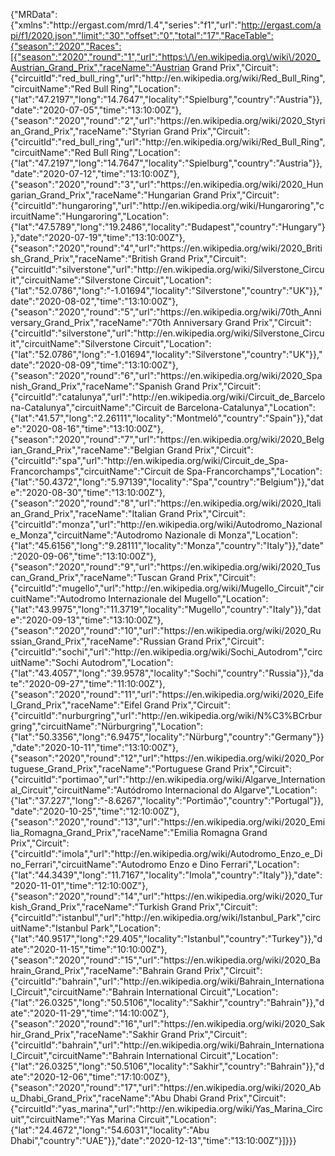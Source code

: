 {"MRData":{"xmlns":"http:\/\/ergast.com\/mrd\/1.4","series":"f1","url":"http://ergast.com/api/f1/2020.json","limit":"30","offset":"0","total":"17","RaceTable":{"season":"2020","Races":[{"season":"2020","round":"1","url":"https:\/\/en.wikipedia.org\/wiki\/2020_Austrian_Grand_Prix","raceName":"Austrian Grand Prix","Circuit":{"circuitId":"red_bull_ring","url":"http:\/\/en.wikipedia.org\/wiki\/Red_Bull_Ring","circuitName":"Red Bull Ring","Location":{"lat":"47.2197","long":"14.7647","locality":"Spielburg","country":"Austria"}},"date":"2020-07-05","time":"13:10:00Z"},{"season":"2020","round":"2","url":"https:\/\/en.wikipedia.org\/wiki\/2020_Styrian_Grand_Prix","raceName":"Styrian Grand Prix","Circuit":{"circuitId":"red_bull_ring","url":"http:\/\/en.wikipedia.org\/wiki\/Red_Bull_Ring","circuitName":"Red Bull Ring","Location":{"lat":"47.2197","long":"14.7647","locality":"Spielburg","country":"Austria"}},"date":"2020-07-12","time":"13:10:00Z"},{"season":"2020","round":"3","url":"https:\/\/en.wikipedia.org\/wiki\/2020_Hungarian_Grand_Prix","raceName":"Hungarian Grand Prix","Circuit":{"circuitId":"hungaroring","url":"http:\/\/en.wikipedia.org\/wiki\/Hungaroring","circuitName":"Hungaroring","Location":{"lat":"47.5789","long":"19.2486","locality":"Budapest","country":"Hungary"}},"date":"2020-07-19","time":"13:10:00Z"},{"season":"2020","round":"4","url":"https:\/\/en.wikipedia.org\/wiki\/2020_British_Grand_Prix","raceName":"British Grand Prix","Circuit":{"circuitId":"silverstone","url":"http:\/\/en.wikipedia.org\/wiki\/Silverstone_Circuit","circuitName":"Silverstone Circuit","Location":{"lat":"52.0786","long":"-1.01694","locality":"Silverstone","country":"UK"}},"date":"2020-08-02","time":"13:10:00Z"},{"season":"2020","round":"5","url":"https:\/\/en.wikipedia.org\/wiki\/70th_Anniversary_Grand_Prix","raceName":"70th Anniversary Grand Prix","Circuit":{"circuitId":"silverstone","url":"http:\/\/en.wikipedia.org\/wiki\/Silverstone_Circuit","circuitName":"Silverstone Circuit","Location":{"lat":"52.0786","long":"-1.01694","locality":"Silverstone","country":"UK"}},"date":"2020-08-09","time":"13:10:00Z"},{"season":"2020","round":"6","url":"https:\/\/en.wikipedia.org\/wiki\/2020_Spanish_Grand_Prix","raceName":"Spanish Grand Prix","Circuit":{"circuitId":"catalunya","url":"http:\/\/en.wikipedia.org\/wiki\/Circuit_de_Barcelona-Catalunya","circuitName":"Circuit de Barcelona-Catalunya","Location":{"lat":"41.57","long":"2.26111","locality":"Montmeló","country":"Spain"}},"date":"2020-08-16","time":"13:10:00Z"},{"season":"2020","round":"7","url":"https:\/\/en.wikipedia.org\/wiki\/2020_Belgian_Grand_Prix","raceName":"Belgian Grand Prix","Circuit":{"circuitId":"spa","url":"http:\/\/en.wikipedia.org\/wiki\/Circuit_de_Spa-Francorchamps","circuitName":"Circuit de Spa-Francorchamps","Location":{"lat":"50.4372","long":"5.97139","locality":"Spa","country":"Belgium"}},"date":"2020-08-30","time":"13:10:00Z"},{"season":"2020","round":"8","url":"https:\/\/en.wikipedia.org\/wiki\/2020_Italian_Grand_Prix","raceName":"Italian Grand Prix","Circuit":{"circuitId":"monza","url":"http:\/\/en.wikipedia.org\/wiki\/Autodromo_Nazionale_Monza","circuitName":"Autodromo Nazionale di Monza","Location":{"lat":"45.6156","long":"9.28111","locality":"Monza","country":"Italy"}},"date":"2020-09-06","time":"13:10:00Z"},{"season":"2020","round":"9","url":"https:\/\/en.wikipedia.org\/wiki\/2020_Tuscan_Grand_Prix","raceName":"Tuscan Grand Prix","Circuit":{"circuitId":"mugello","url":"http:\/\/en.wikipedia.org\/wiki\/Mugello_Circuit","circuitName":"Autodromo Internazionale del Mugello","Location":{"lat":"43.9975","long":"11.3719","locality":"Mugello","country":"Italy"}},"date":"2020-09-13","time":"13:10:00Z"},{"season":"2020","round":"10","url":"https:\/\/en.wikipedia.org\/wiki\/2020_Russian_Grand_Prix","raceName":"Russian Grand Prix","Circuit":{"circuitId":"sochi","url":"http:\/\/en.wikipedia.org\/wiki\/Sochi_Autodrom","circuitName":"Sochi Autodrom","Location":{"lat":"43.4057","long":"39.9578","locality":"Sochi","country":"Russia"}},"date":"2020-09-27","time":"11:10:00Z"},{"season":"2020","round":"11","url":"https:\/\/en.wikipedia.org\/wiki\/2020_Eifel_Grand_Prix","raceName":"Eifel Grand Prix","Circuit":{"circuitId":"nurburgring","url":"http:\/\/en.wikipedia.org\/wiki\/N%C3%BCrburgring","circuitName":"Nürburgring","Location":{"lat":"50.3356","long":"6.9475","locality":"Nürburg","country":"Germany"}},"date":"2020-10-11","time":"13:10:00Z"},{"season":"2020","round":"12","url":"https:\/\/en.wikipedia.org\/wiki\/2020_Portuguese_Grand_Prix","raceName":"Portuguese Grand Prix","Circuit":{"circuitId":"portimao","url":"http:\/\/en.wikipedia.org\/wiki\/Algarve_International_Circuit","circuitName":"Autódromo Internacional do Algarve","Location":{"lat":"37.227","long":"-8.6267","locality":"Portimão","country":"Portugal"}},"date":"2020-10-25","time":"12:10:00Z"},{"season":"2020","round":"13","url":"https:\/\/en.wikipedia.org\/wiki\/2020_Emilia_Romagna_Grand_Prix","raceName":"Emilia Romagna Grand Prix","Circuit":{"circuitId":"imola","url":"http:\/\/en.wikipedia.org\/wiki\/Autodromo_Enzo_e_Dino_Ferrari","circuitName":"Autodromo Enzo e Dino Ferrari","Location":{"lat":"44.3439","long":"11.7167","locality":"Imola","country":"Italy"}},"date":"2020-11-01","time":"12:10:00Z"},{"season":"2020","round":"14","url":"https:\/\/en.wikipedia.org\/wiki\/2020_Turkish_Grand_Prix","raceName":"Turkish Grand Prix","Circuit":{"circuitId":"istanbul","url":"http:\/\/en.wikipedia.org\/wiki\/Istanbul_Park","circuitName":"Istanbul Park","Location":{"lat":"40.9517","long":"29.405","locality":"Istanbul","country":"Turkey"}},"date":"2020-11-15","time":"10:10:00Z"},{"season":"2020","round":"15","url":"https:\/\/en.wikipedia.org\/wiki\/2020_Bahrain_Grand_Prix","raceName":"Bahrain Grand Prix","Circuit":{"circuitId":"bahrain","url":"http:\/\/en.wikipedia.org\/wiki\/Bahrain_International_Circuit","circuitName":"Bahrain International Circuit","Location":{"lat":"26.0325","long":"50.5106","locality":"Sakhir","country":"Bahrain"}},"date":"2020-11-29","time":"14:10:00Z"},{"season":"2020","round":"16","url":"https:\/\/en.wikipedia.org\/wiki\/2020_Sakhir_Grand_Prix","raceName":"Sakhir Grand Prix","Circuit":{"circuitId":"bahrain","url":"http:\/\/en.wikipedia.org\/wiki\/Bahrain_International_Circuit","circuitName":"Bahrain International Circuit","Location":{"lat":"26.0325","long":"50.5106","locality":"Sakhir","country":"Bahrain"}},"date":"2020-12-06","time":"17:10:00Z"},{"season":"2020","round":"17","url":"https:\/\/en.wikipedia.org\/wiki\/2020_Abu_Dhabi_Grand_Prix","raceName":"Abu Dhabi Grand Prix","Circuit":{"circuitId":"yas_marina","url":"http:\/\/en.wikipedia.org\/wiki\/Yas_Marina_Circuit","circuitName":"Yas Marina Circuit","Location":{"lat":"24.4672","long":"54.6031","locality":"Abu Dhabi","country":"UAE"}},"date":"2020-12-13","time":"13:10:00Z"}]}}}